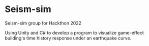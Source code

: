 # Seism-sim
Seism-sim group for Hackthon 2022

Using Unity and C# to develop a program to visualize game-effect building's time history response under an earthquake curve.
